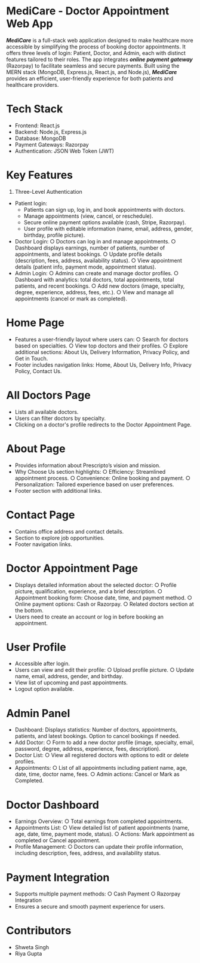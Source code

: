 # MediCare - Doctor Appointment Web App
***MediCare*** is a full-stack web application designed to make healthcare more accessible by simplifying the process of booking doctor appointments. It offers three levels of login: Patient, Doctor, and Admin, each with distinct features tailored to their roles. The app integrates ***online payment gateway*** (Razorpay) to facilitate seamless and secure payments. Built using the MERN stack (MongoDB, Express.js, React.js, and Node.js), ***MediCare*** provides an efficient, user-friendly experience for both patients and healthcare providers.
# Tech Stack
- Frontend: React.js
- Backend: Node.js, Express.js
- Database: MongoDB
- Payment Gateways: Razorpay
- Authentication: JSON Web Token (JWT)
# Key Features
1. Three-Level Authentication
 - Patient login:
      - Patients can sign up, log in, and book appointments with doctors.
      - Manage appointments (view, cancel, or reschedule).
      - Secure online payment options available (cash, Stripe, Razorpay).
      - User profile with editable information (name, email, address,                gender, birthday, profile picture).
 - Doctor Login:
      ○ Doctors can log in and manage appointments.
      ○ Dashboard displays earnings, number of patients, number of          
        appointments, and latest bookings.
      ○ Update profile details (description, fees, address, availability 
        status).
      ○ View appointment details (patient info, payment mode, appointment 
        status).
- Admin Login:
      ○ Admins can create and manage doctor profiles.
      ○ Dashboard with analytics: total doctors, total appointments, total 
        patients, and recent bookings.
      ○ Add new doctors (image, specialty, degree, experience, address, 
        fees, etc.).
      ○ View and manage all appointments (cancel or mark as completed).
# Home Page
  - Features a user-friendly layout where users can:
      ○ Search for doctors based on specialties.
      ○ View top doctors and their profiles.
      ○ Explore additional sections: About Us, Delivery Information, Privacy 
        Policy, and Get in Touch.
  - Footer includes navigation links: Home, About Us, Delivery Info, Privacy 
   Policy, Contact Us.
# All Doctors Page
- Lists all available doctors.
- Users can filter doctors by specialty.
- Clicking on a doctor's profile redirects to the Doctor Appointment Page.
# About Page
- Provides information about Prescripto’s vision and mission.
- Why Choose Us section highlights:
   ○ Efficiency: Streamlined appointment process.
   ○ Convenience: Online booking and payment.
   ○ Personalization: Tailored experience based on user preferences.
- Footer section with additional links.
# Contact Page
- Contains office address and contact details.
- Section to explore job opportunities.
- Footer navigation links.
# Doctor Appointment Page
- Displays detailed information about the selected doctor:
    ○ Profile picture, qualification, experience, and a brief description.
    ○ Appointment booking form: Choose date, time, and payment method.
    ○ Online payment options: Cash or Razorpay.
    ○ Related doctors section at the bottom.
- Users need to create an account or log in before booking an appointment.
# User Profile
- Accessible after login.
- Users can view and edit their profile:
    ○ Upload profile picture.
    ○ Update name, email, address, gender, and birthday.
- View list of upcoming and past appointments.
- Logout option available.
# Admin Panel
- Dashboard:
    Displays statistics: Number of doctors, appointments, patients, and 
    latest bookings.
    Option to cancel bookings if needed.
- Add Doctor:
    ○ Form to add a new doctor profile (image, specialty, email, password, 
      degree, address, experience, fees, description).
- Doctor List:
    ○ View all registered doctors with options to edit or delete profiles.
- Appointments:
    ○ List of all appointments including patient name, age, date, time, doctor 
      name, fees.
    ○ Admin actions: Cancel or Mark as Completed.
# Doctor Dashboard
- Earnings Overview:
    ○ Total earnings from completed appointments.
- Appointments List:
    ○ View detailed list of patient appointments (name, age, date, time, 
      payment mode, status).
    ○ Actions: Mark appointment as completed or Cancel appointment.
- Profile Management:
    ○ Doctors can update their profile information, including description, 
    fees, address, and availability status.
# Payment Integration
- Supports multiple payment methods:
    ○ Cash Payment
    ○ Razorpay Integration
- Ensures a secure and smooth payment experience for users.
# Contributors
- Shweta Singh
- Riya Gupta



    
